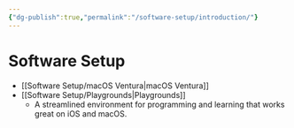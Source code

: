 ```yaml
---
{"dg-publish":true,"permalink":"/software-setup/introduction/"}
---
```


# Software Setup
- [[Software Setup/macOS Ventura|macOS Ventura]] 
- [[Software Setup/Playgrounds|Playgrounds]]
	- A streamlined environment for programming and learning that works great on iOS and macOS.